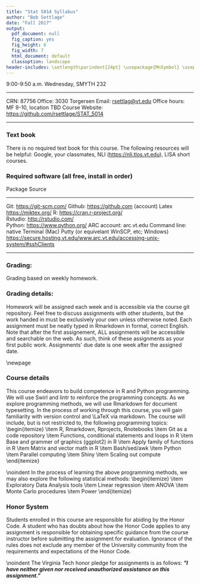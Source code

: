 ```yaml
---
title: "Stat 5014 Syllabus"
author: "Bob Settlage"
date: "Fall 2017"
output:
  pdf_document: null
  fig_caption: yes
  fig_height: 6
  fig_width: 7
  html_document: default
  classoption: landscape
header-includes: \setlength\parindent{24pt} \usepackage{MnSymbol} \usepackage{mathrsfs}
---
```

  

9:00-9:50 a.m.  Wednesday, SMYTH 232
--------------  ---------------------------------------
CRN:            87756
Office:         3030 Torgersen
Email:          rsettlag@vt.edu
Office hours:   MF 9-10, location TBD
Course Website: https://github.com/rsettlage/STAT_5014
--------------  ---------------------------------------

### Text book 
There is no required text book for this course. The following resources will be helpful:  Google, your classmates, NLI (https://nli.tlos.vt.edu), LISA short courses.  

### Required software (all free, install in order)

Package         Source
-------         --------------------------------
Git:            https://git-scm.com/
Github:         https://github.com (account) 
Latex           https://miktex.org/
R:              https://cran.r-project.org/  
Rstudio:        http://rstudio.com/  
Python:         https://www.python.org/ 
ARC account:    arc.vt.edu 
Command line:   native Terminal (Mac)
                Putty (or equivelant WinSCP, etc; Windows)
                https://secure.hosting.vt.edu/www.arc.vt.edu/accessing-unix-system/#sshClients
-------         --------------------------------

### Grading:  
Grading based on weekly homework.

### Grading details:  

Homework will be assigned each week and is accessible via the course git repository. Feel free to discuss assignments with other students, but the work handed in must be exclusively your own unless otherwise noted. Each assignment must be neatly typed in Rmarkdown in formal, correct English. Note that after the first assignement, ALL assignments will be accessible and searchable on the web. As such, think of these assignments as your first public work.  Assignments' due date is one week after the assigned date.  

\newpage

### Course details

This course endeavors to build competence in R and Python programming.  We will use Swirl and lintr to reinforce the programming concepts. As we explore programming methods, we will use Rmarkdown for document typesetting. In the process of working through this course, you will gain familiarity with version control and \LaTeX via markdown. The course will include, but is not restricted to, the following programming topics:
\begin{itemize}
\item R, Rmarkdown, Rprojects, Rnotebooks
\item Git as a code repository
\item Functions, conditional statements and loops in R
\item Base and grammer of graphics (ggplot2) in R
\item Apply family of functions in R
\item Matrix and vector math in R
\item Bash/sed/awk
\item Python  
\item Parallel computing
\item Shiny
\item Scaling out compute
\end{itemize}

\noindent In the process of learning the above programming methods, we may also explore the following statistical methods:
\begin{itemize}
    \item Exploratory Data Analysis tools
    \item Linear regression
    \item ANOVA
    \item Monte Carlo procedures
    \item Power
\end{itemize}

### Honor System  

Students enrolled in this course are responsible for abiding by the Honor Code. A student who has doubts about how the Honor Code applies to any assignment is responsible for obtaining specific guidance from the course instructor before submitting the assignment for evaluation. Ignorance of the rules does not exclude any member of the University community from the requirements and expectations of the Honor Code.  

\noindent The Virginia Tech honor pledge for assignments is as follows: __*"I have neither given nor received unauthorized assistance on this assignment."*__






